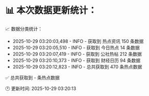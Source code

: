 📊 本次数据更新统计：
==========================

📈 数据分类统计：
- 2025-10-29 03:20:03,498 - INFO - 获取到 热点资讯 150 条数据
- 2025-10-29 03:20:05,510 - INFO - 获取到 今日热点 14 条数据
- 2025-10-29 03:20:07,419 - INFO - 获取到 公社热帖 212 条数据
- 2025-10-29 03:20:10,373 - INFO - 获取到 财经日历 94 条数据
- 2025-10-29 03:20:12,823 - INFO - 总共获取到 470 条热点数据

✅ 总共获取到 - 条热点数据

🕐 更新时间: 2025-10-29 03:20:13
